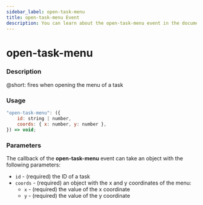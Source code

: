 ```yaml
---
sidebar_label: open-task-menu
title: open-task-menu Event
description: You can learn about the open-task-menu event in the documentation of the DHTMLX JavaScript To Do List library. Browse developer guides and API reference, try out code examples and live demos, and download a free 30-day evaluation version of DHTMLX To Do List.
---
```


# open-task-menu

### Description

@short: fires when opening the menu of a task

### Usage

~~~js
"open-task-menu": ({
    id: string | number,
    coords: { x: number, y: number },
}) => void;
~~~

### Parameters

The callback of the **open-task-menu** event can take an object with the following parameters:

- `id` - (required) the ID of a task
- `coords` - (required) an object with the x and y coordinates of the menu:
    - `x` - (required) the value of the x coordinate
    - `y` - (required) the value of the y coordinate
